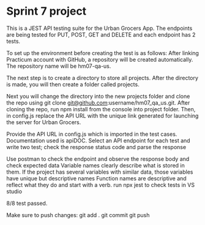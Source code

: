 # Sprint 7 project


This is a JEST API testing suite for the Urban Grocers App. The endpoints are being tested for PUT, POST, GET and DELETE and each endpoint has 2 tests.

To set up the environment before creating the test is as follows:
After linking Practicum account with GitHub, a repository will be created automatically. The repository name will be hm07-qa-us.

The next step is to create a directory to store all projects. After the directory is made, you will then  create a folder called projects.

Next you will  change the directory into the new projects folder and clone the repo using git clone git@github.com:username/hm07_qa_us.git.
After cloning the repo, run npm install from the console into project folder.
Then, in config.js replace the API URL with the unique link generated for launching the server for Urban Grocers.

Provide the API URL in config.js which is imported in the test cases.
Documentation used is apiDOC.
Select an API endpoint for each test and write two test; check the response status code and parse the response

Use postman to check the endpoint and observe the response body and check expected data
Variable names clearly describe what is stored in them. If the project has several variables with similar data, those variables have unique but descriptive names
Function names are descriptive and reflect what they do and start with a verb.
run npx jest to check tests in VS studio

8/8 test passed.

Make sure to push changes:
git add .
git commit
git push


